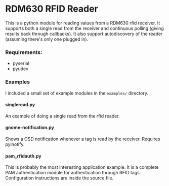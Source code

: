 RDM630 RFID Reader
==================

This is a python module for reading values from a RDM630 rfid receiver.
It supports both a single read from the receiver and continuous polling
(giving results back through callbacks).
It also support autodiscovery of the reader (assuming there's only one
plugged in).

### Requirements:
* pyserial
* pyudev

### Examples
I included a small set of example modules in the `examples/` directory.

#### singleread.py
An example of doing a single read from the rfid reader.

#### gnome-notification.py
Shows a OSD notification whenever a tag is read by the receiver.
Requires pyinotify.

#### pam\_rfidauth.py
This is probably the most interesting application example. It is a complete
PAM authentication module for authentication through RFID tags.
Configuration instructions are inside the source file.

